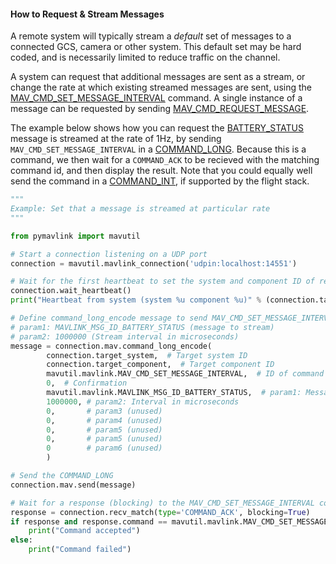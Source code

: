 #### How to Request & Stream Messages

A remote system will typically stream a *default* set of messages to a connected GCS, camera or other system.
This default set may be hard coded, and is necessarily limited to reduce traffic on the channel.

A system can request that additional messages are sent as a stream, or change the rate at which existing streamed messages are sent, using the [MAV_CMD_SET_MESSAGE_INTERVAL](../messages/common.md#MAV_CMD_SET_MESSAGE_INTERVAL) command.
A single instance of a message can be requested by sending [MAV_CMD_REQUEST_MESSAGE](../messages/common.md#MAV_CMD_REQUEST_MESSAGE).

The example below shows how you can request the [BATTERY_STATUS](../messages/common.md#BATTERY_STATUS) message is streamed at the rate of 1Hz, by sending `MAV_CMD_SET_MESSAGE_INTERVAL` in a [COMMAND_LONG](../messages/common.md#COMMAND_LONG).
Because this is a command, we then wait for a `COMMAND_ACK` to be recieved with the matching command id, and then display the result.
Note that you could equally well send the command in a [COMMAND_INT](../messages/common.md#COMMAND_INT), if supported by the flight stack.

```python
"""
Example: Set that a message is streamed at particular rate
"""

from pymavlink import mavutil

# Start a connection listening on a UDP port
connection = mavutil.mavlink_connection('udpin:localhost:14551')

# Wait for the first heartbeat to set the system and component ID of remote system for the link
connection.wait_heartbeat()
print("Heartbeat from system (system %u component %u)" % (connection.target_system, connection.target_component))

# Define command_long_encode message to send MAV_CMD_SET_MESSAGE_INTERVAL command
# param1: MAVLINK_MSG_ID_BATTERY_STATUS (message to stream)
# param2: 1000000 (Stream interval in microseconds)
message = connection.mav.command_long_encode(
        connection.target_system,  # Target system ID
        connection.target_component,  # Target component ID
        mavutil.mavlink.MAV_CMD_SET_MESSAGE_INTERVAL,  # ID of command to send
        0,  # Confirmation
        mavutil.mavlink.MAVLINK_MSG_ID_BATTERY_STATUS,  # param1: Message ID to be streamed
        1000000, # param2: Interval in microseconds
        0,       # param3 (unused)
        0,       # param4 (unused)
        0,       # param5 (unused)
        0,       # param5 (unused)
        0        # param6 (unused)
        )

# Send the COMMAND_LONG     
connection.mav.send(message)

# Wait for a response (blocking) to the MAV_CMD_SET_MESSAGE_INTERVAL command and print result
response = connection.recv_match(type='COMMAND_ACK', blocking=True)
if response and response.command == mavutil.mavlink.MAV_CMD_SET_MESSAGE_INTERVAL and response.result == mavutil.mavlink.MAV_RESULT_ACCEPTED:
    print("Command accepted")
else:
    print("Command failed")
```


